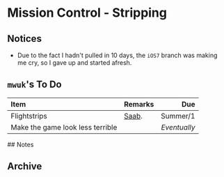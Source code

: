 Mission Control - __Stripping__
========

## Notices
* Due to the fact I hadn't pulled in 10 days, the `iOS7` branch was making me cry, so I gave up and started afresh.

## `mwuk`'s To Do

| Item | Remarks | Due |
|:-----|:--------|----:|
| Flightstrips | [Saab](http://www.saabgroup.com/Global/Documents%20and%20Images/Civil%20Security/Air%20Transportation%20and%20Airport%20Security/e-Strip/E-Strip-WEB.pdf). | Summer/1 |
| Make the game look less terrible |  | _Eventually_ |


## Notes


## Archive
